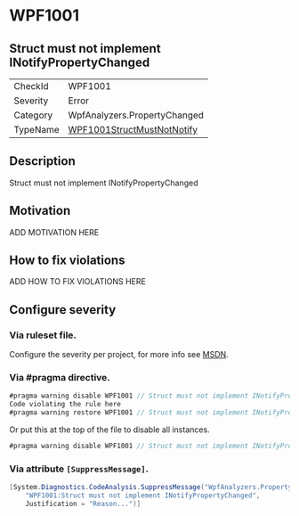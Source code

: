 # WPF1001
## Struct must not implement INotifyPropertyChanged

<!-- start generated table -->
<table>
<tr>
  <td>CheckId</td>
  <td>WPF1001</td>
</tr>
<tr>
  <td>Severity</td>
  <td>Error</td>
</tr>
<tr>
  <td>Category</td>
  <td>WpfAnalyzers.PropertyChanged</td>
</tr>
<tr>
  <td>TypeName</td>
  <td><a href="https://github.com/DotNetAnalyzers/WpfAnalyzers/blob/master/WpfAnalyzers.Analyzers/PropertyChanged/WPF1001StructMustNotNotify.cs">WPF1001StructMustNotNotify</a></td>
</tr>
</table>
<!-- end generated table -->

## Description

Struct must not implement INotifyPropertyChanged

## Motivation

ADD MOTIVATION HERE

## How to fix violations

ADD HOW TO FIX VIOLATIONS HERE

<!-- start generated config severity -->
## Configure severity

### Via ruleset file.

Configure the severity per project, for more info see [MSDN](https://msdn.microsoft.com/en-us/library/dd264949.aspx).

### Via #pragma directive.
```C#
#pragma warning disable WPF1001 // Struct must not implement INotifyPropertyChanged
Code violating the rule here
#pragma warning restore WPF1001 // Struct must not implement INotifyPropertyChanged
```

Or put this at the top of the file to disable all instances.
```C#
#pragma warning disable WPF1001 // Struct must not implement INotifyPropertyChanged
```

### Via attribute `[SuppressMessage]`.

```C#
[System.Diagnostics.CodeAnalysis.SuppressMessage("WpfAnalyzers.PropertyChanged", 
    "WPF1001:Struct must not implement INotifyPropertyChanged", 
    Justification = "Reason...")]
```
<!-- end generated config severity -->